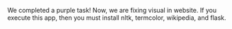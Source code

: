We completed a purple task!
Now, we are fixing visual in website.
If you execute this app, then you must install nltk, termcolor, wikipedia, and flask.
